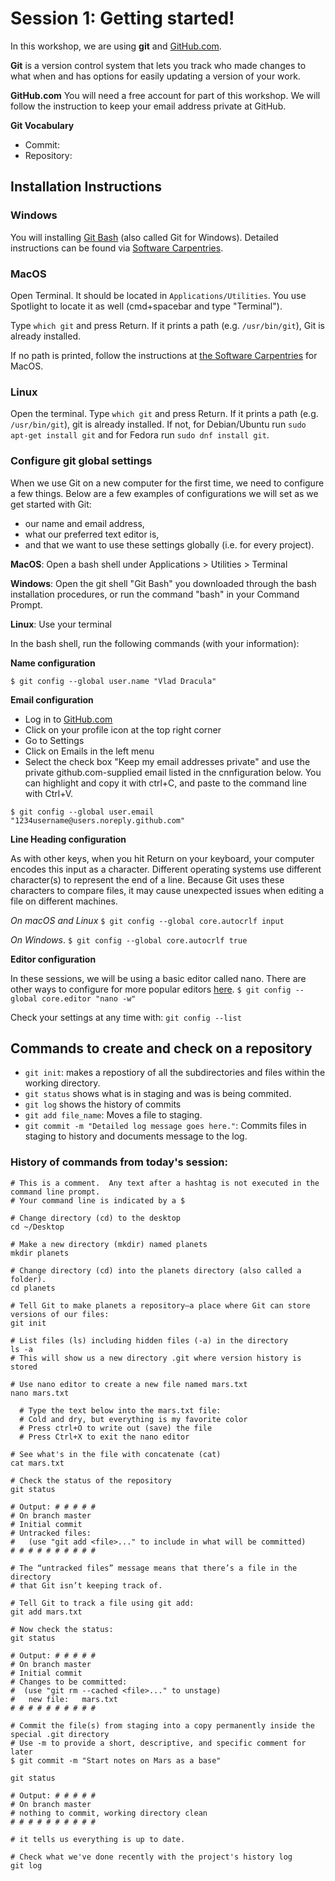 # Session 1: Getting started!
In this workshop, we are using **git** and [GitHub.com](https://github.com/).

**Git** is a version control system that lets you track who made changes to what when and has options for easily updating a version of your work. 

**GitHub.com** You will need a free account for part of this workshop.  We will follow the instruction to keep your email address private at GitHub.

**Git Vocabulary**
- Commit: 
- Repository:

## Installation Instructions

### Windows

You will installing [Git Bash](https://gitforwindows.org/) (also called Git for Windows). Detailed instructions can be found via [Software Carpentries](https://carpentries.github.io/workshop-template/#shell).

### MacOS

Open Terminal. It should be located in `Applications/Utilities`. You use Spotlight to locate it as well (cmd+spacebar and type "Terminal").

Type `which git` and press Return. If it prints a path (e.g. `/usr/bin/git`), Git is already installed. 

If no path is printed, follow the instructions at [the Software Carpentries](https://carpentries.github.io/workshop-template/#git) for MacOS.

### Linux

Open the terminal. Type `which git` and press Return. If it prints a path (e.g. `/usr/bin/git`), git is already installed. If not, for Debian/Ubuntu run `sudo apt-get install git` and for Fedora run `sudo dnf install git`.

### Configure git global settings
When we use Git on a new computer for the first time, we need to configure a few things. Below are a few examples of configurations we will set as we get started with Git:
- our name and email address,
- what our preferred text editor is,
- and that we want to use these settings globally (i.e. for every project).

**MacOS**:  Open a bash shell under Applications > Utilities > Terminal

**Windows**:  Open the git shell "Git Bash" you downloaded through the bash installation procedures, or run the command "bash" in your Command Prompt.

**Linux**:  Use your terminal


In the bash shell, run the following commands (with your information):

**Name configuration**

`$ git config --global user.name "Vlad Dracula"`


**Email configuration**
- Log in to [GitHub.com](https://github.com)
- Click on your profile icon at the top right corner
- Go to Settings
- Click on Emails in the left menu
- Select the check box "Keep my email addresses private" and use the private github.com-supplied email listed in the cnnfiguration below.  You can highlight and copy it with ctrl+C, and paste to the command line with Ctrl+V.

`$ git config --global user.email "1234username@users.noreply.github.com"`


**Line Heading configuration**

As with other keys, when you hit Return on your keyboard, your computer encodes this input as a character. Different operating systems use different character(s) to represent the end of a line. Because Git uses these characters to compare files, it may cause unexpected issues when editing a file on different machines. 

*On macOS and Linux* `$ git config --global core.autocrlf input`

*On Windows*. `$ git config --global core.autocrlf true`

**Editor configuration**

In these sessions, we will be using a basic editor called nano.  There are other ways to configure for more popular editors [here](http://swcarpentry.github.io/git-novice/02-setup/index.html).
`$ git config --global core.editor "nano -w"`


Check your settings at any time with:  `git config --list`


## Commands to create and check on a repository
- `git init`: makes a repostiory of all the subdirectories and files within the working directory.
- `git status` shows what is in staging and was is being commited.
- `git log` shows the history of commits
- `git add file_name`: Moves a file to staging.
- `git commit -m "Detailed log message goes here."`: Commits files in staging to history and documents message to the log.

### History of commands from today's session:
```
# This is a comment.  Any text after a hashtag is not executed in the command line prompt.
# Your command line is indicated by a $

# Change directory (cd) to the desktop
cd ~/Desktop

# Make a new directory (mkdir) named planets
mkdir planets

# Change directory (cd) into the planets directory (also called a folder).
cd planets

# Tell Git to make planets a repository—a place where Git can store versions of our files:
git init
 
# List files (ls) including hidden files (-a) in the directory
ls -a
# This will show us a new directory .git where version history is stored

# Use nano editor to create a new file named mars.txt
nano mars.txt

  # Type the text below into the mars.txt file:
  # Cold and dry, but everything is my favorite color
  # Press ctrl+O to write out (save) the file
  # Press Ctrl+X to exit the nano editor

# See what's in the file with concatenate (cat)
cat mars.txt

# Check the status of the repository
git status

# Output: # # # # #
# On branch master
# Initial commit
# Untracked files:
#   (use "git add <file>..." to include in what will be committed)
# # # # # # # # # #

# The “untracked files” message means that there’s a file in the directory 
# that Git isn’t keeping track of. 

# Tell Git to track a file using git add:
git add mars.txt

# Now check the status:
git status

# Output: # # # # #
# On branch master
# Initial commit
# Changes to be committed:
#  (use "git rm --cached <file>..." to unstage)
#	new file:   mars.txt
# # # # # # # # # #

# Commit the file(s) from staging into a copy permanently inside the special .git directory
# Use -m to provide a short, descriptive, and specific comment for later
$ git commit -m "Start notes on Mars as a base"

git status

# Output: # # # # #
# On branch master
# nothing to commit, working directory clean
# # # # # # # # # #

# it tells us everything is up to date. 

# Check what we've done recently with the project's history log
git log


```
